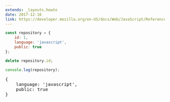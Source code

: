 ```yaml
---
extends: _layouts.howto
date: 2017-12-16
link: https://developer.mozilla.org/en-US/docs/Web/JavaScript/Reference/Operators/delete
---
```



```javascript
const repository = {
    id: 1,
    language: 'javascript',
    public: true
};

delete repository.id;

console.log(repository);
```

<pre class="output">
{
    language: 'javascript',
    public: true
}
</pre>
